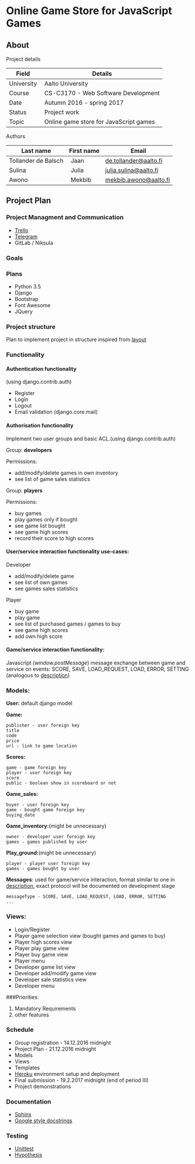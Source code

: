 # Online Game Store for JavaScript Games
## About
Project details

Field      | Details
-----------|---------------------------------------
University | Aalto University
Course     | CS-C3170 - Web Software Development
Date       | Autumn 2016 - spring 2017
Status     | Project work
Topic      | Online game store for JavaScript games

Authors

Last name           | First name | Email
--------------------|------------|-----------------------------
Tollander de Balsch | Jaan       | <de.tollander@aalto.fi>
Sulina              | Julia      | <julia.sulina@aalto.fi>
Awono               | Mekbib     | <mekbib.awono@aalto.fi>


## Project Plan

### Project Managment and Communication
- [Trello](https://trello.com/)
- [Telegram](https://telegram.org/)
- GitLab / Niksula

### Goals


### Plans

- Python 3.5
- Django
- Bootstrap
- Font Awesome 
- JQuery

### Project structure
Plan to implement project in structure inspired from [layout](http://www.revsys.com/blog/2014/nov/21/recommended-django-project-layout/)

### Functionality

#### Authentication functionality
(using django.contrib.auth)

- Register
- Login
- Logout
- Email validation (django.core.mail)

#### Authorisation functionality
Implement two user groups and basic ACL.(using django.contrib.auth)

Group: **developers**

Permissions:

- add/modify/delete games in own inventory
- see list of game sales statistics


Group: **players**

Permissions:

- buy games
- play games only if bought
- see game list bought
- see game high scores
- record their score to high scores

#### User/service interaction functionality use-cases:
Developer

- add/modify/delete game
- see list of own games 
- see games sales statistics

Player

- buy game 
- play game 
- see list of purchased games / games to buy
- see game high scores
- add own high score

#### Game/service interaction functionality:

Javascript (_window.postMessage_) message exchange between game and service on events:
 SCORE, SAVE, LOAD_REQUEST, LOAD, ERROR, SETTING (analogous to [description](https://plus.cs.hut.fi/wsd/2016-2017/project/description/))



### Models:

**User:**
default django model

**Game:**

    publisher - user foreign key
    title
    code
    price
    url - link to game location


**Scores:**

    game - game foreign key
    player - user foreign key
    score
    public - boolean show in scoreboard or not


**Game_sales:**

    buyer - user foreign key
    game - bought game foreign key
    buying_date


**Game_inventory:**(might be unnecessary)

    owner - developer user foreign key
    games - games published by user


**Play_ground:**(might be unnecessary)

    player - player user foreign key
    games - games bought by user

**Messages**: used for game/service interaction, format similar to one in [description](https://plus.cs.hut.fi/wsd/2016-2017/project/description/), exact protocol will be documented on development stage

    messageType - SCORE, SAVE, LOAD_REQUEST, LOAD, ERROR, SETTING
    ...


### Views:

- Login/Register
- Player game selection view (bought games and games to buy)
- Player high scores view
- Player play game view
- Player buy game view
- Player menu
- Developer game list view
- Developer add/modify game view
- Developer sale statistics view
- Developer menu

###Priorities:
1. Mandatory Requirements
2. other features

### Schedule
- Group registration - 14.12.2016 midnight
- Project Plan - 21.12.2016 midnight
- Models
- Views
- Templates
- [Heroku](https://www.heroku.com/) environment setup and deployment
- Final submission - 19.2.2017 midnight (end of period III)
- Project demonstrations


### Documentation
- [Sphinx](http://www.sphinx-doc.org/en/latest/)
- [Google style docstrings](https://google.github.io/styleguide/pyguide.html)

### Testing
- [Unittest](https://docs.python.org/3/library/unittest.html)
- [Hypothesis](https://hypothesis.readthedocs.io/en/latest/index.html)
